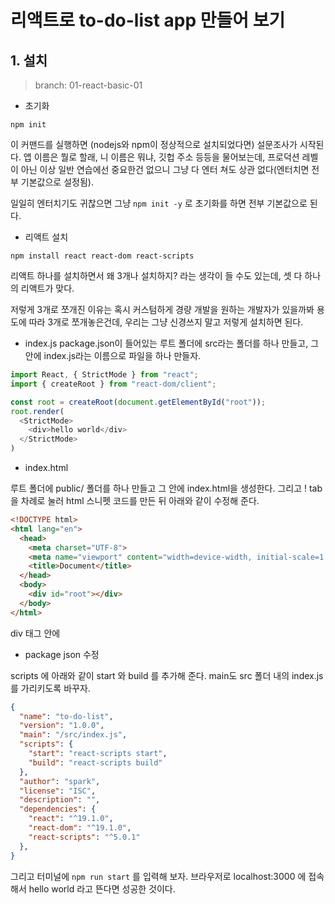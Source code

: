# 리액트로 to-do-list app 만들어 보기

## 1. 설치

 > branch: 01-react-basic-01

 - 초기화

```
npm init
```

이 커맨드를 실행하면 (nodejs와 npm이 정상적으로 설치되었다면) 설문조사가 시작된다.
앱 이름은 뭘로 할래, 니 이름은 뭐냐, 깃헙 주소 등등을 물어보는데,
프로덕션 레벨이 아닌 이상 일반 연습에선 중요한건 없으니 그냥 다 엔터 쳐도 상관 없다(엔터치면 전부 기본값으로 설정됨).

일일히 엔터치기도 귀찮으면 그냥 ```npm init -y``` 로 초기화를 하면 전부 기본값으로 된다.


- 리액트 설치

```
npm install react react-dom react-scripts
```

리액트 하나를 설치하면서 왜 3개나 설치하지? 라는 생각이 들 수도 있는데, 셋 다 하나의 리액트가 맞다.

저렇게 3개로 쪼개진 이유는 혹시 커스텀하게 경량 개발을 원하는 개발자가 있을까봐 용도에 따라 3개로 쪼개놓은건데,
우리는 그냥 신경쓰지 말고 저렇게 설치하면 된다.


- index.js
package.json이 들어있는 루트 폴더에 src라는 폴더를 하나 만들고, 그 안에 index.js라는 이름으로 파일을 하나 만들자.

```javascript
import React, { StrictMode } from "react";
import { createRoot } from "react-dom/client";

const root = createRoot(document.getElementById("root"));
root.render(
  <StrictMode>
    <div>hello world</div>
  </StrictMode>
)
```


- index.html

루트 폴더에 public/ 폴더를 하나 만들고 그 안에 index.html을 생성한다.
그리고 ! tab 을 차례로 눌러 html 스니펫 코드를 만든 뒤 아래와 같이 수정해 준다.

```html
<!DOCTYPE html>
<html lang="en">
  <head>
    <meta charset="UTF-8">
    <meta name="viewport" content="width=device-width, initial-scale=1.0">
    <title>Document</title>
  </head>
  <body>
    <div id="root"></div>
  </body>
</html>
```

div 태그 안에 

- package json 수정

scripts 에 아래와 같이 start 와 build 를 추가해 준다. main도 src 폴더 내의 index.js를 가리키도록 바꾸자.

```json
{
  "name": "to-do-list",
  "version": "1.0.0",
  "main": "/src/index.js",
  "scripts": {
    "start": "react-scripts start",
    "build": "react-scripts build"
  },
  "author": "spark",
  "license": "ISC",
  "description": "",
  "dependencies": {
    "react": "^19.1.0",
    "react-dom": "^19.1.0",
    "react-scripts": "^5.0.1"
  },
}
```

그리고 터미널에 ```npm run start``` 를 입력해 보자. 브라우저로 localhost:3000 에 접속해서 hello world 라고 뜬다면 성공한 것이다.


